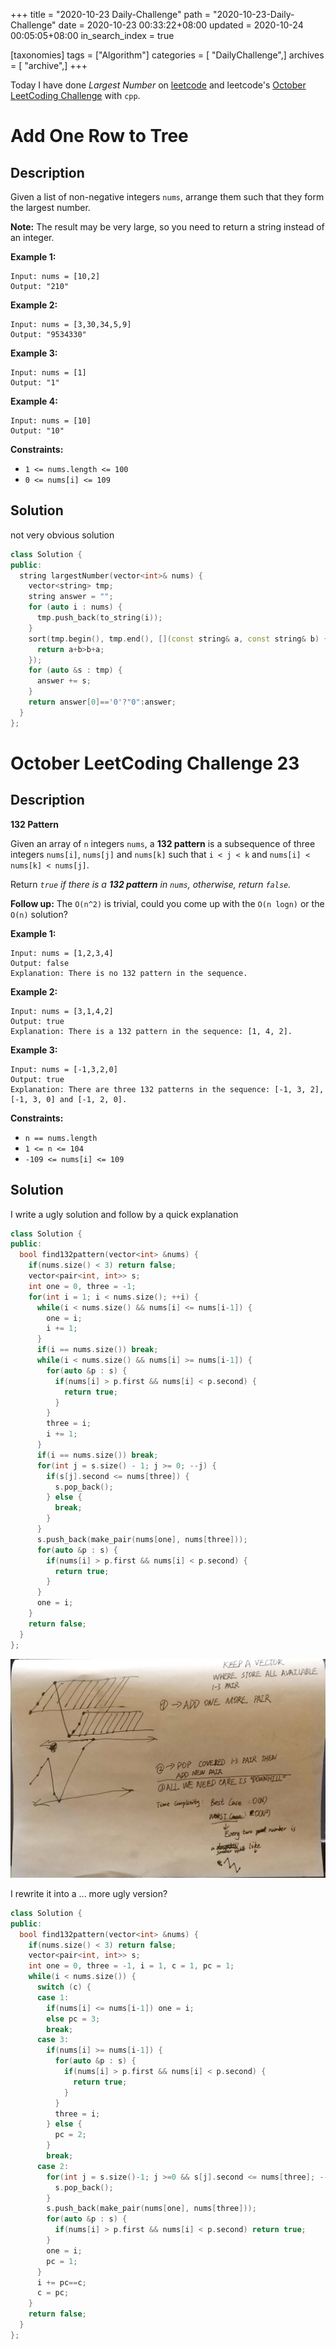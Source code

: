 +++
title = "2020-10-23 Daily-Challenge"
path = "2020-10-23-Daily-Challenge"
date = 2020-10-23 00:33:22+08:00
updated = 2020-10-24 00:05:05+08:00
in_search_index = true

[taxonomies]
tags = ["Algorithm"]
categories = [ "DailyChallenge",]
archives = [ "archive",]
+++

Today I have done *Largest Number* on [leetcode](https://leetcode.com/problems/largest-number/) and leetcode's [October LeetCoding Challenge](https://leetcode.com/explore/challenge/card/october-leetcoding-challenge/562/week-4-october-22nd-october-28th/3505/) with `cpp`.

<!-- more -->

# Add One Row to Tree

## Description

Given a list of non-negative integers `nums`, arrange them such that they form the largest number.

**Note:** The result may be very large, so you need to return a string instead of an integer.

 

**Example 1:**

```
Input: nums = [10,2]
Output: "210"
```

**Example 2:**

```
Input: nums = [3,30,34,5,9]
Output: "9534330"
```

**Example 3:**

```
Input: nums = [1]
Output: "1"
```

**Example 4:**

```
Input: nums = [10]
Output: "10"
```

**Constraints:**

- `1 <= nums.length <= 100`
- `0 <= nums[i] <= 109`

## Solution

not very obvious solution

``` cpp
class Solution {
public:
  string largestNumber(vector<int>& nums) {
    vector<string> tmp;
    string answer = "";
    for (auto i : nums) {
      tmp.push_back(to_string(i));
    }
    sort(tmp.begin(), tmp.end(), [](const string& a, const string& b) {
      return a+b>b+a;
    });
    for (auto &s : tmp) {
      answer += s;
    }
    return answer[0]=='0'?"0":answer;
  }
};
```

# October LeetCoding Challenge 23

## Description

**132 Pattern**

Given an array of `n` integers `nums`, a **132 pattern** is a subsequence of three integers `nums[i]`, `nums[j]` and `nums[k]` such that `i < j < k` and `nums[i] < nums[k] < nums[j]`.

Return *`true` if there is a **132 pattern** in `nums`, otherwise, return `false`.*

**Follow up:** The `O(n^2)` is trivial, could you come up with the `O(n logn)` or the `O(n)` solution?

**Example 1:**

```
Input: nums = [1,2,3,4]
Output: false
Explanation: There is no 132 pattern in the sequence.
```

**Example 2:**

```
Input: nums = [3,1,4,2]
Output: true
Explanation: There is a 132 pattern in the sequence: [1, 4, 2].
```

**Example 3:**

```
Input: nums = [-1,3,2,0]
Output: true
Explanation: There are three 132 patterns in the sequence: [-1, 3, 2], [-1, 3, 0] and [-1, 2, 0].
```

**Constraints:**

- `n == nums.length`
- `1 <= n <= 104`
- `-109 <= nums[i] <= 109`

## Solution

I write a ugly solution and follow by a quick explanation

``` cpp
class Solution {
public:
  bool find132pattern(vector<int> &nums) {
    if(nums.size() < 3) return false;
    vector<pair<int, int>> s;
    int one = 0, three = -1;
    for(int i = 1; i < nums.size(); ++i) {
      while(i < nums.size() && nums[i] <= nums[i-1]) {
        one = i;
        i += 1;
      }
      if(i == nums.size()) break;
      while(i < nums.size() && nums[i] >= nums[i-1]) {
        for(auto &p : s) {
          if(nums[i] > p.first && nums[i] < p.second) {
            return true;
          }
        }
        three = i;
        i += 1;
      }
      if(i == nums.size()) break;
      for(int j = s.size() - 1; j >= 0; --j) {
        if(s[j].second <= nums[three]) {
          s.pop_back();
        } else {
          break;
        }
      }
      s.push_back(make_pair(nums[one], nums[three]));
      for(auto &p : s) {
        if(nums[i] > p.first && nums[i] < p.second) {
          return true;
        }
      }
      one = i;
    }
    return false;
  }
};
```

![explanation](./explanation.jpg)

I rewrite it into a ... more ugly version?


``` cpp
class Solution {
public:
  bool find132pattern(vector<int> &nums) {
    if(nums.size() < 3) return false;
    vector<pair<int, int>> s;
    int one = 0, three = -1, i = 1, c = 1, pc = 1;
    while(i < nums.size()) {
      switch (c) {
      case 1:
        if(nums[i] <= nums[i-1]) one = i;
        else pc = 3;
        break;
      case 3:
        if(nums[i] >= nums[i-1]) {
          for(auto &p : s) {
            if(nums[i] > p.first && nums[i] < p.second) {
              return true;
            }
          }
          three = i;
        } else {
          pc = 2;
        }
        break;
      case 2:
        for(int j = s.size()-1; j >=0 && s[j].second <= nums[three]; --j) {
          s.pop_back();
        }
        s.push_back(make_pair(nums[one], nums[three]));
        for(auto &p : s) {
          if(nums[i] > p.first && nums[i] < p.second) return true;
        }
        one = i;
        pc = 1;
      }
      i += pc==c;
      c = pc;
    }
    return false;
  }
};
```